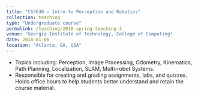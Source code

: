 ```yaml
---
title: "CS3630 – Intro to Perception and Robotics"
collection: teaching
type: "Undergraduate course"
permalink: /teaching/2018-spring-teaching-3
venue: "Georgia Institute of Technology, College of Computing"
date: 2018-01-06
location: "Atlanta, GA, USA"
---
```


* Topics including: Perception, Image Processing, Odometry, Kinematics, Path Planning, Localization, SLAM, Multi-robot Systems.
* Responsible for creating and grading assignments, labs, and quizzes. Holds office hours to help students better understand and retain the course material.
